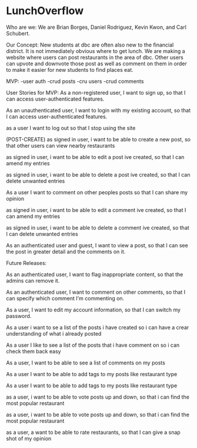 # LunchOverflow

Who are we:
We are Brian Borges, Daniel Rodriguez, Kevin Kwon, and Carl Schubert.

Our Concept:
New students at dbc are often also new to the financial district.  It is not immediately obvious where to get lunch.  We are making a website where users can post restaurants in the area of dbc.  Other users can upvote and downvote those post as well as comment on them in order to make it easier for new students to find places eat.

MVP:
-user auth
-crud posts
-cru users
-crud comments

User Stories for MVP:
As a non-registered user, I want to sign up, so that I can access user-authenticated features.

As an unauthenticated user, I want to login with my existing account, so that I can access user-authenticated features.

as a user I want to log out so that I stop using the site

(POST-CREATE) as signed in user, i want to be able to create a new post, so that other users can view nearby restaurants

as signed in user, i want to be able to edit a post ive created, so that I can amend my entries

as signed in user, i want to be able to delete a post ive created, so that I can delete unwanted entries

As a user I want to comment on other peoples posts so that I can share my opinion

as signed in user, i want to be able to edit a comment ive created, so that I can amend my entries

as signed in user, i want to be able to delete a comment ive created, so that I can delete unwanted entries

As an authenticated user and guest, I want to view a post, so that I can see the post in greater detail and the comments on it.



Future Releases:

As an authenticated user, I want to flag inappropriate content, so that the admins can remove it.

As an authenticated user,
I want to comment on other comments,
so that I can specify which comment I'm commenting on.

As a user, I want to edit my account information, so that I can switch my password.

As a user i want to se a list of the posts i have created so i can have a crear understanding of what i already posted

As a user I like to see a list of the posts that i have comment on so i can check them back easy

As a user, I want to be able to see a list of comments on my posts

As a user I want to be able to add tags to my posts like restaurant type

As a user I want to be able to add tags to my posts like restaurant type

as a user, i want to be able to vote posts up and down, so that i can find the most popular restaurant

as a user, i want to be able to vote posts up and down, so that i can find the most popular restaurant

as a user, a want to be able to rate restaurants, so that I can give a snap shot of my opinion
